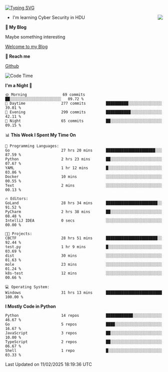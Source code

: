 [![Typing SVG](https://readme-typing-svg.herokuapp.com?font=Fira+Code&pause=1000&random=false&width=450&height=60&lines=Hello+%F0%9F%91%8B%F0%9F%8F%BB;I'm+JBNRZ)](https://git.io/typing-svg)

<a href="#">
  <img align="right" src="https://github-readme-stats.vercel.app/api?username=JBNRZ&show_icons=true&bg_color=15,f2f7fd,E0EAFC" />
</a>

- I'm learning Cyber Security in HDU

 **🌱 My Blog**

Maybe something interesting

[Welcome to my Blog](https://jbnrz.com.cn/)

 **💬 Reach me** 

[Github](https://github.com/JBNRZ)


<!--START_SECTION:waka-->
![Code Time](http://img.shields.io/badge/Code%20Time-960%20hrs%2028%20mins-blue)

**I'm a Night 🦉** 

```text
🌞 Morning                69 commits          ██░░░░░░░░░░░░░░░░░░░░░░░   09.72 % 
🌆 Daytime                277 commits         ██████████░░░░░░░░░░░░░░░   39.01 % 
🌃 Evening                299 commits         ███████████░░░░░░░░░░░░░░   42.11 % 
🌙 Night                  65 commits          ██░░░░░░░░░░░░░░░░░░░░░░░   09.15 % 
```


📊 **This Week I Spent My Time On** 

```text
💬 Programming Languages: 
Go                       27 hrs 20 mins      ██████████████████████░░░   87.59 % 
Python                   2 hrs 23 mins       ██░░░░░░░░░░░░░░░░░░░░░░░   07.67 % 
YAML                     1 hr 12 mins        █░░░░░░░░░░░░░░░░░░░░░░░░   03.86 % 
Docker                   10 mins             ░░░░░░░░░░░░░░░░░░░░░░░░░   00.55 % 
Text                     2 mins              ░░░░░░░░░░░░░░░░░░░░░░░░░   00.13 % 

🔥 Editors: 
GoLand                   28 hrs 34 mins      ███████████████████████░░   91.52 % 
PyCharm                  2 hrs 38 mins       ██░░░░░░░░░░░░░░░░░░░░░░░   08.48 % 
IntelliJ IDEA            0 secs              ░░░░░░░░░░░░░░░░░░░░░░░░░   00.00 % 

🐱‍💻 Projects: 
CBCTF                    28 hrs 51 mins      ███████████████████████░░   92.44 % 
test.py                  1 hr 9 mins         █░░░░░░░░░░░░░░░░░░░░░░░░   03.69 % 
dist                     30 mins             ░░░░░░░░░░░░░░░░░░░░░░░░░   01.63 % 
mole                     23 mins             ░░░░░░░░░░░░░░░░░░░░░░░░░   01.24 % 
k8s-test                 12 mins             ░░░░░░░░░░░░░░░░░░░░░░░░░   00.66 % 

💻 Operating System: 
Windows                  31 hrs 13 mins      █████████████████████████   100.00 % 
```

**I Mostly Code in Python** 

```text
Python                   14 repos            ████████████░░░░░░░░░░░░░   46.67 % 
Go                       5 repos             ████░░░░░░░░░░░░░░░░░░░░░   16.67 % 
JavaScript               3 repos             ██░░░░░░░░░░░░░░░░░░░░░░░   10.00 % 
TypeScript               2 repos             ██░░░░░░░░░░░░░░░░░░░░░░░   06.67 % 
Shell                    1 repo              █░░░░░░░░░░░░░░░░░░░░░░░░   03.33 % 
```




 Last Updated on 11/02/2025 18:19:36 UTC
<!--END_SECTION:waka-->
